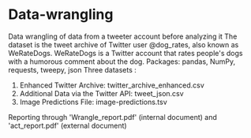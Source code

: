 # Data-wrangling
Data wrangling of data from a tweeter account before analyzing it 
The dataset is the tweet archive of Twitter user @dog_rates, also known as WeRateDogs. WeRateDogs is a Twitter account that rates people's dogs with a humorous comment about the dog.
Packages: pandas, NumPy, requests, tweepy, json
Three datasets : 
1. Enhanced Twitter Archive: twitter_archive_enhanced.csv
2. Additional Data via the Twitter API: tweet_json.csv
3. Image Predictions File: image-predictions.tsv

Reporting through 'Wrangle_report.pdf' (internal document) and 'act_report.pdf' (external document)
